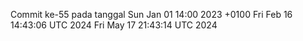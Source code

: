 Commit ke-55 pada tanggal Sun Jan 01 14:00 2023 +0100
Fri Feb 16 14:43:06 UTC 2024
Fri May 17 21:43:14 UTC 2024
